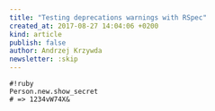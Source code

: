 ```yaml
---
title: "Testing deprecations warnings with RSpec"
created_at: 2017-08-27 14:04:06 +0200
kind: article
publish: false
author: Andrzej Krzywda
newsletter: :skip
---
```



<!-- more -->

```
#!ruby
Person.new.show_secret
# => 1234vW74X&
```


